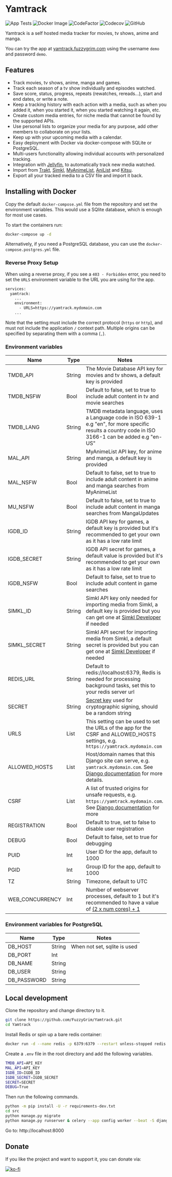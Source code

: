 # Yamtrack

![App Tests](https://github.com/FuzzyGrim/Yamtrack/actions/workflows/app-tests.yml/badge.svg)
![Docker Image](https://github.com/FuzzyGrim/Yamtrack/actions/workflows/docker-image.yml/badge.svg)
![CodeFactor](https://www.codefactor.io/repository/github/fuzzygrim/yamtrack/badge)
![Codecov](https://codecov.io/github/FuzzyGrim/Yamtrack/branch/dev/graph/badge.svg?token=PWUG660120)
![GitHub](https://img.shields.io/badge/license-AGPL--3.0-blue)

Yamtrack is a self hosted media tracker for movies, tv shows, anime and manga.

You can try the app at [yamtrack.fuzzygrim.com](https://yamtrack.fuzzygrim.com) using the username `demo` and password `demo`.

## Features

- Track movies, tv shows, anime, manga and games.
- Track each season of a tv show individually and episodes watched.
- Save score, status, progress, repeats (rewatches, rereads...), start and end dates, or write a note.
- Keep a tracking history with each action with a media, such as when you added it, when you started it, when you started watching it again, etc.
- Create custom media entries, for niche media that cannot be found by the supported APIs.
- Use personal lists to organize your media for any purpose, add other members to collaborate on your lists.
- Keep up with your upcoming media with a calendar.
- Easy deployment with Docker via docker-compose with SQLite or PostgreSQL.
- Multi-users functionality allowing individual accounts with personalized tracking.
- Integration with [Jellyfin](https://jellyfin.org/), to automatically track new media watched.
- Import from [Trakt](https://trakt.tv/), [Simkl](https://simkl.com/), [MyAnimeList](https://myanimelist.net/), [AniList](https://anilist.co/) and [Kitsu](https://kitsu.app/).
- Export all your tracked media to a CSV file and import it back.

## Installing with Docker

Copy the default `docker-compose.yml` file from the repository and set the environment variables. This would use a SQlite database, which is enough for most use cases.

To start the containers run:

```bash
docker-compose up -d
```

Alternatively, if you need a PostgreSQL database, you can use the `docker-compose.postgres.yml` file.

### Reverse Proxy Setup

When using a reverse proxy, if you see a `403 - Forbidden` error, you need to set the `URLS` environment variable to the URL you are using for the app.

```bash
services:
  yamtrack:
    ...
    environment:
      - URLS=https://yamtrack.mydomain.com
    ...
```

Note that the setting must include the correct protocol (`https` or `http`), and must not include the application `/` context path. Multiple origins can be specified by separating them with a comma (`,`).

### Environment variables

| Name            | Type   | Notes                                                                                                                                                                                                |
| --------------- | ------ | ---------------------------------------------------------------------------------------------------------------------------------------------------------------------------------------------------- |
| TMDB_API        | String | The Movie Database API key for movies and tv shows, a default key is provided                                                                                                                        |
| TMDB_NSFW       | Bool   | Default to false, set to true to include adult content in tv and movie searches                                                                                                                      |
| TMDB_LANG       | String | TMDB metadata language, uses a Language code in ISO 639-1 e.g "en", for more specific results a country code in ISO 3166-1 can be added e.g "en-US"                                                  |
| MAL_API         | String | MyAnimeList API key, for anime and manga, a default key is provided                                                                                                                                  |
| MAL_NSFW        | Bool   | Default to false, set to true to include adult content in anime and manga searches from MyAnimeList                                                                                                  |
| MU_NSFW         | Bool   | Default to false, set to true to include adult content in manga searches from MangaUpdates                                                                                                           |
| IGDB_ID         | String | IGDB API key for games, a default key is provided but it's recommended to get your own as it has a low rate limit                                                                                    |
| IGDB_SECRET     | String | IGDB API secret for games, a default value is provided but it's recommended to get your own as it has a low rate limit                                                                               |
| IGDB_NSFW       | Bool   | Default to false, set to true to include adult content in game searches                                                                                                                              |
| SIMKL_ID        | String | Simkl API key only needed for importing media from Simkl, a default key is provided but you can get one at [Simkl Developer](https://simkl.com/settings/developer/new/custom-search/) if needed      |
| SIMKL_SECRET    | String | Simkl API secret for importing media from Simkl, a default secret is provided but you can get one at [Simkl Developer](https://simkl.com/settings/developer/new/custom-search/) if needed            |
| REDIS_URL       | String | Default to redis://localhost:6379, Redis is needed for processing background tasks, set this to your redis server url                                                                                |
| SECRET          | String | [Secret key](https://docs.djangoproject.com/en/stable/ref/settings/#secret-key) used for cryptographic signing, should be a random string                                                            |
| URLS            | List   | This setting can be used to set the URLs of the app for the CSRF and ALLOWED_HOSTS settings, e.g. `https://yamtrack.mydomain.com`                                                                     |
| ALLOWED_HOSTS   | List   | Host/domain names that this Django site can serve, e.g. `yamtrack.mydomain.com`. See [Django documentation](https://docs.djangoproject.com/en/stable/ref/settings/#allowed-hosts) for more details.   |
| CSRF            | List   | A list of trusted origins for unsafe requests, e.g. `https://yamtrack.mydomain.com`. See [Django documentation](https://docs.djangoproject.com/en/stable/ref/settings/#csrf-trusted-origins) for more |
| REGISTRATION    | Bool   | Default to true, set to false to disable user registration                                                                                                                                           |
| DEBUG           | Bool   | Default to false, set to true for debugging                                                                                                                                                          |
| PUID            | Int    | User ID for the app, default to 1000                                                                                                                                                                 |
| PGID            | Int    | Group ID for the app, default to 1000                                                                                                                                                                |
| TZ              | String | Timezone, default to UTC                                                                                                                                                                             |
| WEB_CONCURRENCY | Int    | Number of webserver processes, default to 1 but it's recommended to have a value of [(2 x num cores) + 1](https://docs.gunicorn.org/en/latest/design.html#how-many-workers)                          |

### Environment variables for PostgreSQL

| Name        | Type   | Notes                        |
| ----------- | ------ | ---------------------------- |
| DB_HOST     | String | When not set, sqlite is used |
| DB_PORT     | Int    |                              |
| DB_NAME     | String |                              |
| DB_USER     | String |                              |
| DB_PASSWORD | String |                              |

## Local development

Clone the repository and change directory to it.

```bash
git clone https://github.com/FuzzyGrim/Yamtrack.git
cd Yamtrack
```

Install Redis or spin up a bare redis container:

```bash
docker run -d --name redis -p 6379:6379 --restart unless-stopped redis:7-alpine
```

Create a `.env` file in the root directory and add the following variables.

```bash
TMDB_API=API_KEY
MAL_API=API_KEY
IGDB_ID=IGDB_ID
IGDB_SECRET=IGDB_SECRET
SECRET=SECRET
DEBUG=True
```

Then run the following commands.

```bash
python -m pip install -U -r requirements-dev.txt
cd src
python manage.py migrate
python manage.py runserver & celery --app config worker --beat -S django --loglevel DEBUG
```

Go to: http://localhost:8000

## Donate

If you like the project and want to support it, you can donate via:

[![ko-fi](https://ko-fi.com/img/githubbutton_sm.svg)](https://ko-fi.com/fuzzygrim)
